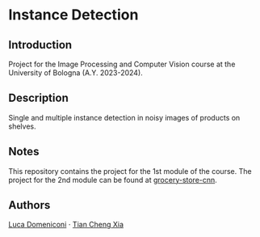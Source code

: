 # Instance Detection


## Introduction

Project for the Image Processing and Computer Vision course at the University of Bologna (A.Y. 2023-2024).


## Description

Single and multiple instance detection in noisy images of products on shelves.


## Notes

This repository contains the project for the 1st module of the course. The project for the 2nd module can be found at [grocery-store-cnn](https://github.com/AjejeBrazorfEU/grocery-store-cnn).


## Authors

[Luca Domeniconi](https://github.com/AjejeBrazorfEU) $\cdot$ [Tian Cheng Xia](https://github.com/NotXia)
